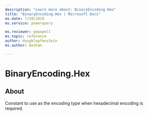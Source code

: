 ```yaml
---
description: "Learn more about: BinaryEncoding.Hex"
title: "BinaryEncoding.Hex | Microsoft Docs"
ms.date: 7/29/2019
ms.service: powerquery

ms.reviewer: gepopell
ms.topic: reference
author: dougklopfenstein
ms.author: bezhan

---
```

# BinaryEncoding.Hex

## About

 Constant to use as the encoding type when hexadecimal encoding is required.
